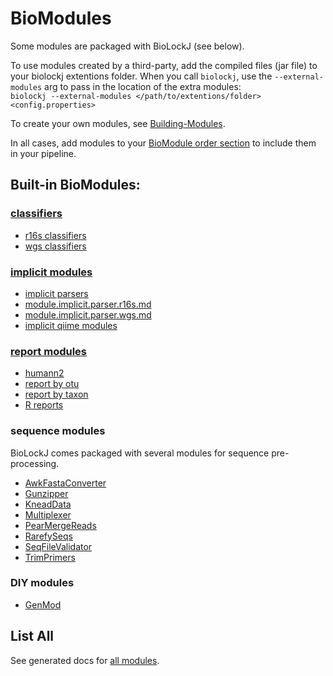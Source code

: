 # BioModules
Some modules are packaged with BioLockJ (see below).

To use modules created by a third-party, add the compiled files (jar file) to your biolockj extentions folder.  When you call `biolockj`, use the `--external-modules` arg to pass in the location of the extra modules:                  
`biolockj --external-modules </path/to/extentions/folder> <config.properties>`

To create your own modules, see [Building-Modules](../Building-Modules).

In all cases, add modules to your [BioModule order section](../Configuration#biomodule-execution-order) to include them in your pipeline.

## Built-in BioModules:

### [classifiers](module/classifier/module.classifier.md)     

  * [r16s classifiers](module/classifier/module.classifier.r16s.md)
  * [wgs classifiers](module/classifier/module.classifier.wgs.md)

### [implicit modules](module/implicit/module.implicit.md)   

  * [implicit parsers](module/implicit/module.implicit.parser.md)
  * [module.implicit.parser.r16s.md](module/implicit/module.implicit.parser.r16s.md)
  * [module.implicit.parser.wgs.md](module/implicit/module.implicit.parser.wgs.md)
  * [implicit qiime modules](module/implicit/module.implicit.qiime.md)

### [report modules](module/report/module.report.md)      

  * [humann2](module/report/module.report.humann2.md)
  * [report by otu](module/report/module.report.otu.md)
  * [report by taxon](module/report/module.report.taxa.md)
  * [R reports](module/report/module.report.r.md)

### sequence modules

BioLockJ comes packaged with several modules for sequence pre-processing.

  * [AwkFastaConverter](GENERATED/biolockj.module.seq/AwkFastaConverter.md)
  * [Gunzipper](GENERATED/biolockj.module.seq/Gunzipper.md)
  * [KneadData](GENERATED/biolockj.module.seq/KneadData.md)
  * [Multiplexer](GENERATED/biolockj.module.seq/Multiplexer.md)
  * [PearMergeReads](GENERATED/biolockj.module.seq/PearMergeReads.md)
  * [RarefySeqs](GENERATED/biolockj.module.seq/RarefySeqs.md)
  * [SeqFileValidator](GENERATED/biolockj.module.seq/SeqFileValidator.md)
  * [TrimPrimers](GENERATED/biolockj.module.seq/TrimPrimers.md)

### DIY modules  

  * [GenMod](module/diy/module.diy.md)


## List All
See generated docs for [all modules](GENERATED/all-modules.md).
